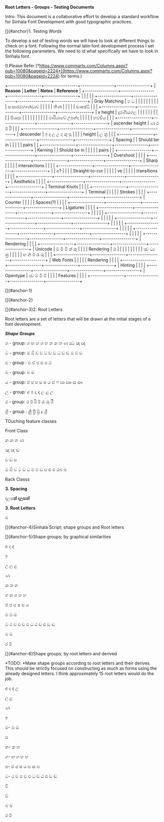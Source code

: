 **Root Letters - Groups - Testing Documents**

Intro: This document is a collaborative effort to develop a standard
workflow for Sinhala Font Development with good typographic practices.

[]{#anchor}1. Testing Words


To develop a set of testing words we will have to look at different
things to check on a font. Following the normal latin font development
process I set the following parameters. We need to id what specifically
we have to look in Sinhala font.

(I Please Refer
[*https://www.commarts.com/Columns.aspx?pub=10080&pageid=2224*](https://www.commarts.com/Columns.aspx?pub=10080&pageid=2224)
for terms.)


+-----------------+-----------------+-----------------+-----------------+
| **Reason**      | **Letter**      | **Notes**       | **Reference**   |
+-----------------+-----------------+-----------------+-----------------+
|                 |                 |                 |                 |
+-----------------+-----------------+-----------------+-----------------+
| Gray Matching   | ප ට             |                 |                 |
|                 |                 |                 |                 |
|                 | සංසාරමහාර්‍ණවාව |                 |                 |
|                 | තීර්‍ණ          |                 |                 |
|                 | ද්‍වාෂෂ්‍ටි     |                 |                 |
+-----------------+-----------------+-----------------+-----------------+
| x height        | දැරණියගල        |                 |                 |
|                 |                 |                 |                 |
|                 | පියදාස          |                 |                 |
|                 |                 |                 |                 |
|                 | මාරියාවේ උපන්දා |                 |                 |
|                 | හවඩිය           |                 |                 |
+-----------------+-----------------+-----------------+-----------------+
| ascender height | ණ ර ඊ රි        |                 |                 |
+-----------------+-----------------+-----------------+-----------------+
| descender       | ඉ ද ල උ ද කු පු |                 |                 |
| height          | ල ක්‍ර          |                 |                 |
+-----------------+-----------------+-----------------+-----------------+
| Spacing         |                 | Should be in    |                 |
|                 |                 | pairs           |                 |
+-----------------+-----------------+-----------------+-----------------+
| Kerning         |                 | Should be in    |                 |
|                 |                 | pairs           |                 |
+-----------------+-----------------+-----------------+-----------------+
| Overshoot       |                 |                 |                 |
+-----------------+-----------------+-----------------+-----------------+
| Sharp           |                 |                 |                 |
| intersections   |                 |                 |                 |
+-----------------+-----------------+-----------------+-----------------+
|                 | අ?              |                 |                 |
| Straight-to-cur |                 |                 |                 |
| ve              |                 |                 |                 |
| transitions     |                 |                 |                 |
+-----------------+-----------------+-----------------+-----------------+
| Aesthetics      |                 |                 |                 |
+-----------------+-----------------+-----------------+-----------------+
| Terminal Knots  |                 |                 |                 |
+-----------------+-----------------+-----------------+-----------------+
| Terminal        |                 |                 |                 |
| Strokes         |                 |                 |                 |
+-----------------+-----------------+-----------------+-----------------+
| Counter         |                 |                 |                 |
| Spaces(?)       |                 |                 |                 |
+-----------------+-----------------+-----------------+-----------------+
| Ligatures       |                 |                 |                 |
+-----------------+-----------------+-----------------+-----------------+
|                 |                 |                 |                 |
+-----------------+-----------------+-----------------+-----------------+
|                 |                 |                 |                 |
+-----------------+-----------------+-----------------+-----------------+
|                 |                 |                 |                 |
+-----------------+-----------------+-----------------+-----------------+
|                 |                 |                 |                 |
+-----------------+-----------------+-----------------+-----------------+
|                 |                 |                 |                 |
+-----------------+-----------------+-----------------+-----------------+
| Rendering       |                 |                 |                 |
+-----------------+-----------------+-----------------+-----------------+
| Unicode         | ම් මී මි ක් කු  |                 |                 |
| Rendering       | ර්‍ය            |                 |                 |
|                 |                 |                 |                 |
|                 | ත්‍ව ට්‍ය ක්‍ර  |                 |                 |
|                 | ඟ ර්‍න ර් රැ රු |                 |                 |
+-----------------+-----------------+-----------------+-----------------+
| Web Fonts       |                 |                 |                 |
| Rendering       |                 |                 |                 |
+-----------------+-----------------+-----------------+-----------------+
| Hinting         |                 |                 |                 |
+-----------------+-----------------+-----------------+-----------------+
| Opentype        | ත්‍ව ම් මී මි   |                 |                 |
| Features        |                 |                 |                 |
+-----------------+-----------------+-----------------+-----------------+

[]{#anchor-1}

[]{#anchor-2}

[]{#anchor-3}2. Root Letters

 Root letters are a set of letters that will be drawn at the initial
stages of a font development.

***Shape Groups***

ග - group: ග ඟ හ ශ භ න ක ත ණ ඣ ඤ ඥ

ට - group: ඔ ඕ ච ව ට ඩ ඞ ධ ඩ ඬ ම ඹ ඞ

එ - group : එ ඒ ඵ ඪ ඵ ඨ

බ - group: බ ඛ

ය - group: ජ ඡ ප ස ෂ ය ඦ ෆ ඍ ඎ ඏ ඐ

උ - group: අ ඉ ද ඳ ල ළ උ

ර - group: ර ඊ රි ර් රැ රූ රී

ග්‍රි - group : ක්‍රී ප්‍රී ච්‍රී දු ශ්‍රී

TOuching feature classes

Front Class

න ක ත ණ

ඤ ඥ ඬ

ච ඩ ස

ඔ ඕ ව ට ඞ ධ ම ඹ ඞ ඵ ඪ ඵ ඨබ ඛ

Back Classs

**3. Spacing**

දලස**ක් **දලස**ක්**

**3. Root Letters**

ඪ

[]{#anchor-4}Sinhala Script; shape groups and Root letters

[]{#anchor-5}Shape groups; by graphical similarities

අ ද ඳ

ඉ

උ ල ළ

ණ

ක ත න

ග ඟ ශ හ භ

ජ ඡ ප ෂ ස ය

ම ඹ ඔ

ට ථ ව ඵ ච එ ධ ඨ ඩ ඪ ඞ ඬ

බ ඛ

ර ඊ

[]{#anchor-6}Shape groups; by root letters and derived

*TODO: *Make shape groups according to root letters and their derives.
This should be strictly focused on constructing as much as forms using
the already designed letters. I think approximately 15 root letters
would do the job.

අ ද ඳ උ

ල ළ

ණ

ඉ

ම- ඹ ඔ

ස

න- ක ත

ග- ඟ ශ හ භ

ප- ජ ඡ ෂ ය ඝ ඏ ඝ

ට- ථ ව ඵ ච එ ධ ඩ ඨ ඪ ඞ ඬ

වි

ව්

බ ඛ

ර ඊ
